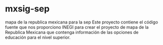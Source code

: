 # mxsig-sep
mapa de la republica mexicana para la sep
Este proyecto contiene el código fuente que nos proporciono INEGI para crear el proyecto de mapa de la Republica Mexicana que contenga información de las opciones de educación
para el nivel superior.
